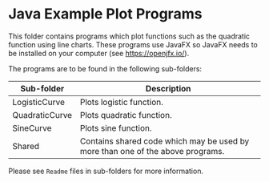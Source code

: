 # Java Example Plot Programs

This folder contains programs which plot functions such as the quadratic function using line charts. These programs use
JavaFX so JavaFX needs to be installed on your computer (see https://openjfx.io/).

The programs are to be found in the following sub-folders:

|Sub-folder 	    |Description                                                                   |
|-----------------|------------------------------------------------------------------------------|
|LogisticCurve    |Plots logistic function.                                                      |
|QuadraticCurve   |Plots quadratic function.                                                     |
|SineCurve        |Plots sine function.                                                          |
|Shared           |Contains shared code which may be used by more than one of the above programs.|

Please see `Readme` files in sub-folders for more information.

